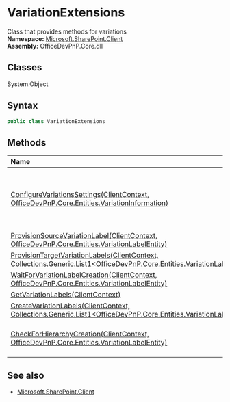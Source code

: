 # VariationExtensions
Class that provides methods for variations  
**Namespace:** [Microsoft.SharePoint.Client](Microsoft.SharePoint.Client.md)  
**Assembly:** OfficeDevPnP.Core.dll  
## Classes
System.Object  
## Syntax
```C#
public class VariationExtensions
```
## Methods
|**Name**|**Description**|
|:-----|:-----|
| [ConfigureVariationsSettings(ClientContext, OfficeDevPnP.Core.Entities.VariationInformation)](VariationExtensionsConfigureVariationsSettingsClientContextOfficeDevPnP.Core.Entities.VariationInformation.md) | Configures the variation settings 1. Go to "Site Actions" -> "Site settings" 2. Under "Site collection administration", click "Variation Settings". This method is for the page above to change or update the "Variation Settings"
| [ProvisionSourceVariationLabel(ClientContext, OfficeDevPnP.Core.Entities.VariationLabelEntity)](VariationExtensionsProvisionSourceVariationLabelClientContextOfficeDevPnP.Core.Entities.VariationLabelEntity.md) | Creates source variation label
| [ProvisionTargetVariationLabels(ClientContext, Collections.Generic.List1<OfficeDevPnP.Core.Entities.VariationLabelEntity>)](VariationExtensionsProvisionTargetVariationLabelsClientContextCollections.Generic.List1<OfficeDevPnP.Core.Entities.VariationLabelEntity>.md) | 
| [WaitForVariationLabelCreation(ClientContext, OfficeDevPnP.Core.Entities.VariationLabelEntity)](VariationExtensionsWaitForVariationLabelCreationClientContextOfficeDevPnP.Core.Entities.VariationLabelEntity.md) | Wait for the variation label creation
| [GetVariationLabels(ClientContext)](VariationExtensionsGetVariationLabelsClientContext.md) | Retrieve all configured variation labels
| [CreateVariationLabels(ClientContext, Collections.Generic.List1<OfficeDevPnP.Core.Entities.VariationLabelEntity>)](VariationExtensionsCreateVariationLabelsClientContextCollections.Generic.List1<OfficeDevPnP.Core.Entities.VariationLabelEntity>.md) | 
| [CheckForHierarchyCreation(ClientContext, OfficeDevPnP.Core.Entities.VariationLabelEntity)](VariationExtensionsCheckForHierarchyCreationClientContextOfficeDevPnP.Core.Entities.VariationLabelEntity.md) | Checks if hierarchy is created for the variation label. Get the "Hierarchy_x0020_Is_x0020_Created" list item value
## See also
- [Microsoft.SharePoint.Client](Microsoft.SharePoint.Client.md)
